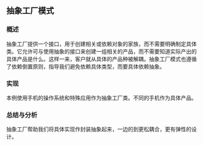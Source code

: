 ## 抽象工厂模式

### 概述
抽象工厂提供一个接口，用于创建相关或依赖对象的家族，而不需要明确制定具体类。它允许可与使用抽象的接口来创建一组相关的产品，而不需要知道实际产出的具体产品是什么。这样一来，客户就从具体的产品种被解耦。抽象工厂模式也遵循了依赖倒置原则，指导我们避免依赖具体类型，而要具体依赖抽象。

### 实现
本例使用手机的操作系统和特殊应用作为抽象工厂类。不同的手机作为具体产品。

### 总结与分析
抽象工厂帮助我们将具体实现作封装抽象起来，一边的到更松耦合，更有弹性的设计。
